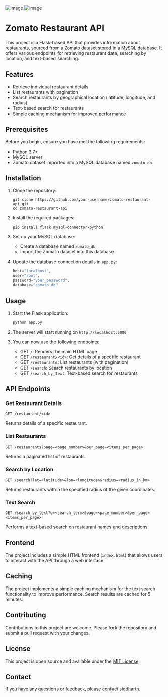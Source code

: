 ![image](https://github.com/user-attachments/assets/edbaa17b-05a1-41b4-bc32-a535612d13a6)
![image](https://github.com/user-attachments/assets/4c36bacb-617a-42e4-940b-a697135b598a)
# Zomato Restaurant API

This project is a Flask-based API that provides information about restaurants, sourced from a Zomato dataset stored in a MySQL database. It offers various endpoints for retrieving restaurant data, searching by location, and text-based searching.

## Features

- Retrieve individual restaurant details
- List restaurants with pagination
- Search restaurants by geographical location (latitude, longitude, and radius)
- Text-based search for restaurants
- Simple caching mechanism for improved performance

## Prerequisites

Before you begin, ensure you have met the following requirements:

- Python 3.7+
- MySQL server
- Zomato dataset imported into a MySQL database named `zomato_db`

## Installation

1. Clone the repository:
   ```
   git clone https://github.com/your-username/zomato-restaurant-api.git
   cd zomato-restaurant-api
   ```

2. Install the required packages:
   ```
   pip install flask mysql-connector-python
   ```

3. Set up your MySQL database:
   - Create a database named `zomato_db`
   - Import the Zomato dataset into this database

4. Update the database connection details in `app.py`:
   ```python
   host="localhost",
   user="root",
   password="your_password",
   database="zomato_db"
   ```

## Usage

1. Start the Flask application:
   ```
   python app.py
   ```

2. The server will start running on `http://localhost:5000`

3. You can now use the following endpoints:

   - GET `/`: Renders the main HTML page
   - GET `/restaurant/<id>`: Get details of a specific restaurant
   - GET `/restaurants`: List restaurants (with pagination)
   - GET `/search`: Search restaurants by location
   - GET `/search_by_text`: Text-based search for restaurants

## API Endpoints

### Get Restaurant Details

```
GET /restaurant/<id>
```

Returns details of a specific restaurant.

### List Restaurants

```
GET /restaurants?page=<page_number>&per_page=<items_per_page>
```

Returns a paginated list of restaurants.

### Search by Location

```
GET /search?lat=<latitude>&lon=<longitude>&radius=<radius_in_km>
```

Returns restaurants within the specified radius of the given coordinates.

### Text Search

```
GET /search_by_text?q=<search_term>&page=<page_number>&per_page=<items_per_page>
```

Performs a text-based search on restaurant names and descriptions.

## Frontend

The project includes a simple HTML frontend (`index.html`) that allows users to interact with the API through a web interface.

## Caching

The project implements a simple caching mechanism for the text search functionality to improve performance. Search results are cached for 5 minutes.

## Contributing

Contributions to this project are welcome. Please fork the repository and submit a pull request with your changes.

## License

This project is open source and available under the [MIT License](LICENSE).

## Contact

If you have any questions or feedback, please contact [siddharth](iamsid0011@gmail.com).
